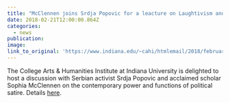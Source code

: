 ```yaml
---
title: "McClennen joins Srdja Popovic for a leacture on Laughtivism and the Power of Satire"
date: 2018-02-21T12:00:00.864Z  
categories: 
  - news
publication:
image:
link_to_original: 'https://www.indiana.edu/~cahi/htmlemail/2018/february/laughtivism.shtml'
---
```


The College Arts & Humanities Institute at Indiana University is delighted to host a discussion with Serbian activist Srdja Popovic and acclaimed scholar Sophia McClennen on the contemporary power and functions of political satire. Details [here](https://www.indiana.edu/~cahi/htmlemail/2018/february/laughtivism.shtml).